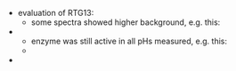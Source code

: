 - evaluation of RTG13:
	- some spectra showed higher background, e.g. this:
-
	- enzyme was still active in all pHs measured, e.g. this:
	-
-